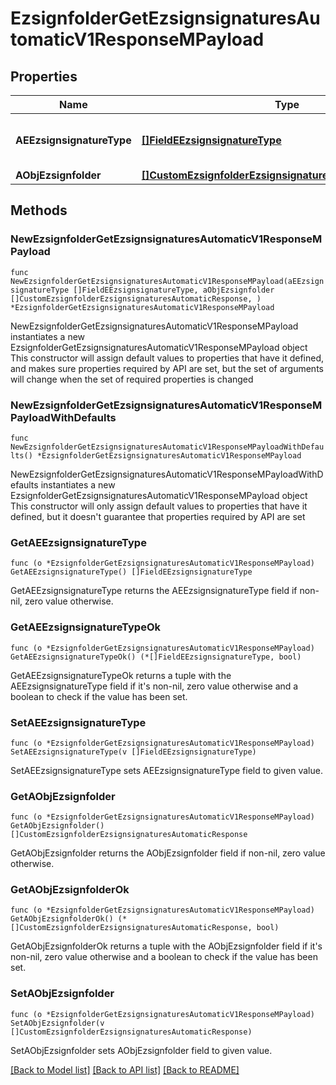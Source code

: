 # EzsignfolderGetEzsignsignaturesAutomaticV1ResponseMPayload

## Properties

Name | Type | Description | Notes
------------ | ------------- | ------------- | -------------
**AEEzsignsignatureType** | [**[]FieldEEzsignsignatureType**](FieldEEzsignsignatureType.md) | All eEzsignsignatureType contained in the response | 
**AObjEzsignfolder** | [**[]CustomEzsignfolderEzsignsignaturesAutomaticResponse**](CustomEzsignfolderEzsignsignaturesAutomaticResponse.md) |  | 

## Methods

### NewEzsignfolderGetEzsignsignaturesAutomaticV1ResponseMPayload

`func NewEzsignfolderGetEzsignsignaturesAutomaticV1ResponseMPayload(aEEzsignsignatureType []FieldEEzsignsignatureType, aObjEzsignfolder []CustomEzsignfolderEzsignsignaturesAutomaticResponse, ) *EzsignfolderGetEzsignsignaturesAutomaticV1ResponseMPayload`

NewEzsignfolderGetEzsignsignaturesAutomaticV1ResponseMPayload instantiates a new EzsignfolderGetEzsignsignaturesAutomaticV1ResponseMPayload object
This constructor will assign default values to properties that have it defined,
and makes sure properties required by API are set, but the set of arguments
will change when the set of required properties is changed

### NewEzsignfolderGetEzsignsignaturesAutomaticV1ResponseMPayloadWithDefaults

`func NewEzsignfolderGetEzsignsignaturesAutomaticV1ResponseMPayloadWithDefaults() *EzsignfolderGetEzsignsignaturesAutomaticV1ResponseMPayload`

NewEzsignfolderGetEzsignsignaturesAutomaticV1ResponseMPayloadWithDefaults instantiates a new EzsignfolderGetEzsignsignaturesAutomaticV1ResponseMPayload object
This constructor will only assign default values to properties that have it defined,
but it doesn't guarantee that properties required by API are set

### GetAEEzsignsignatureType

`func (o *EzsignfolderGetEzsignsignaturesAutomaticV1ResponseMPayload) GetAEEzsignsignatureType() []FieldEEzsignsignatureType`

GetAEEzsignsignatureType returns the AEEzsignsignatureType field if non-nil, zero value otherwise.

### GetAEEzsignsignatureTypeOk

`func (o *EzsignfolderGetEzsignsignaturesAutomaticV1ResponseMPayload) GetAEEzsignsignatureTypeOk() (*[]FieldEEzsignsignatureType, bool)`

GetAEEzsignsignatureTypeOk returns a tuple with the AEEzsignsignatureType field if it's non-nil, zero value otherwise
and a boolean to check if the value has been set.

### SetAEEzsignsignatureType

`func (o *EzsignfolderGetEzsignsignaturesAutomaticV1ResponseMPayload) SetAEEzsignsignatureType(v []FieldEEzsignsignatureType)`

SetAEEzsignsignatureType sets AEEzsignsignatureType field to given value.


### GetAObjEzsignfolder

`func (o *EzsignfolderGetEzsignsignaturesAutomaticV1ResponseMPayload) GetAObjEzsignfolder() []CustomEzsignfolderEzsignsignaturesAutomaticResponse`

GetAObjEzsignfolder returns the AObjEzsignfolder field if non-nil, zero value otherwise.

### GetAObjEzsignfolderOk

`func (o *EzsignfolderGetEzsignsignaturesAutomaticV1ResponseMPayload) GetAObjEzsignfolderOk() (*[]CustomEzsignfolderEzsignsignaturesAutomaticResponse, bool)`

GetAObjEzsignfolderOk returns a tuple with the AObjEzsignfolder field if it's non-nil, zero value otherwise
and a boolean to check if the value has been set.

### SetAObjEzsignfolder

`func (o *EzsignfolderGetEzsignsignaturesAutomaticV1ResponseMPayload) SetAObjEzsignfolder(v []CustomEzsignfolderEzsignsignaturesAutomaticResponse)`

SetAObjEzsignfolder sets AObjEzsignfolder field to given value.



[[Back to Model list]](../README.md#documentation-for-models) [[Back to API list]](../README.md#documentation-for-api-endpoints) [[Back to README]](../README.md)


